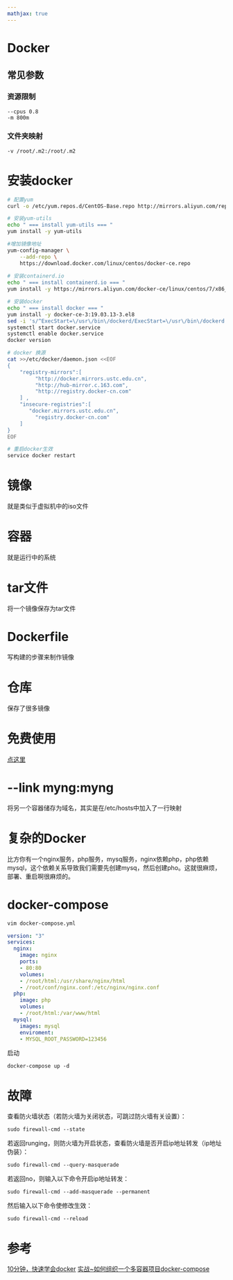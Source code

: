 ```yaml
---
mathjax: true
---
```


# Docker

## 常见参数

### 资源限制

```
--cpus 0.8
-m 800m
```

### 文件夹映射

```
-v /root/.m2:/root/.m2
```

# 安装docker

```sh
# 配置yum
curl -o /etc/yum.repos.d/CentOS-Base.repo http://mirrors.aliyun.com/repo/Centos-8.repo

# 安装yum-utils
echo " === install yum-utils === "
yum install -y yum-utils

#增加镜像地址
yum-config-manager \
    --add-repo \
    https://download.docker.com/linux/centos/docker-ce.repo
    
# 安装containerd.io
echo " === install containerd.io === "
yum install -y https://mirrors.aliyun.com/docker-ce/linux/centos/7/x86_64/edge/Packages/containerd.io-1.2.6-3.3.el7.x86_64.rpm

# 安装docker
echo " === install docker === "
yum install -y docker-ce-3:19.03.13-3.el8
sed -i 's/^ExecStart=\/usr\/bin\/dockerd/ExecStart=\/usr\/bin\/dockerd --exec-opt native.cgroupdriver=systemd/' /usr/lib/systemd/system/docker.service
systemctl start docker.service
systemctl enable docker.service
docker version

# docker 换源
cat >>/etc/docker/daemon.json <<EOF
{
    "registry-mirrors":[
         "http://docker.mirrors.ustc.edu.cn",
         "http://hub-mirror.c.163.com",
         "http://registry.docker-cn.com"
    ] ,
    "insecure-registries":[
       "docker.mirrors.ustc.edu.cn",
         "registry.docker-cn.com"
    ]
}  
EOF

# 重启docker生效
service docker restart
```



# 镜像

就是类似于虚拟机中的iso文件
# 容器
就是运行中的系统
<!-- more -->
# tar文件
将一个镜像保存为tar文件
# Dockerfile
写构建的步骤来制作镜像
# 仓库
保存了很多镜像
# 免费使用
[点这里](https://labs.play-with-docker.com)
# --link myng:myng
将另一个容器储存为域名，其实是在/etc/hosts中加入了一行映射
# 复杂的Docker
比方你有一个nginx服务，php服务，mysq服务，nginx依赖php，php依赖mysql，这个依赖关系导致我们需要先创建mysq，然后创建pho。这就很麻烦，部署、重启啊很麻烦的。
# docker-compose
```sh
vim docker-compose.yml
```
```yml
version: "3"
services:
  nginx:
    image: nginx
    ports:
    - 80:80
    volumes:
    - /root/html:/usr/share/nginx/html
    - /root/conf/nginx.conf:/etc/nginx/nginx.conf
  php:
    image: php
    volumes:
    - /root/html:/var/www/html
  mysql:
    images: mysql
    enviroment:
    - MYSQL_ROOT_PASSWORD=123456
```
启动
```
docker-compose up -d
```
# 故障

查看防火墙状态（若防火墙为关闭状态，可跳过防火墙有关设置）：

`sudo firewall-cmd --state`

若返回runging，则防火墙为开启状态，查看防火墙是否开启ip地址转发（ip地址伪装）：

`sudo firewall-cmd --query-masquerade`

若返回no，则输入以下命令开启ip地址转发：

`sudo firewall-cmd --add-masquerade --permanent`

然后输入以下命令使修改生效：

`sudo firewall-cmd --reload`


# 参考

[10分钟，快速学会docker](https://www.bilibili.com/video/av58402749)
[实战~如何组织一个多容器项目docker-compose](https://www.bilibili.com/video/BV1Wt411w72h?from=search&seid=8050868676251482351)
